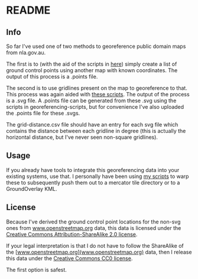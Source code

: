 # README

## Info 
So far I've used one of two methods to georeference public domain maps from nla.gov.au.

The first is to (with the aid of the scripts in [here](https://github.com/andrewharvey/georeferencing-scripts)) simply create a list of ground control points using another map with known coordinates. The output of this process is a .points file.

The second is to use gridlines present on the map to georeference to that. This process was again aided with [these scripts](https://github.com/andrewharvey/georeferencing-scripts). The output of the process is a .svg file. A .points file can be generated from these .svg using the scripts in georeferencing-scripts, but for convenience I've also uploaded the .points file for these .svgs.

The grid-distance.csv file should have an entry for each svg file which contains the distance between each gridline in degree (this is actually the horizontal distance, but I've never seen non-square gridlines).


## Usage ##

If you already have tools to integrate this georeferencing data into your existing systems, use that. I personally have been using [my scripts](https://github.com/andrewharvey/georeferencing-scripts) to warp these to subsequently push them out to a mercator tile directory or to a GroundOverlay KML.


## License ##

Because I've derived the ground control point locations for the non-svg ones from www.openstreetmap.org data, this data is licensed under the [Creative Commons Attribution-ShareAlike 2.0 license](http://creativecommons.org/licenses/by-sa/2.0/).

If your legal interpretation is that I do not have to follow the ShareAlike of the [www.openstreetmap.org](www.openstreetmap.org) data, then I release this data under the [Creative Commons CC0 license](http://creativecommons.org/publicdomain/zero/1.0/).

The first option is safest.
